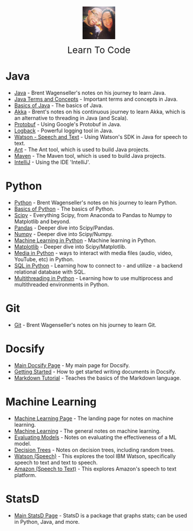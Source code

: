 <img
    src="./images/BrentAndMandi.jpg"
    width="88"
    style="display: block; width: 88px; margin: auto; margin-bottom: 1em"
/><span style="display: block; text-align: center; font-size: 1.75em;"> Learn To Code </span>

# Java
- [Java](/learn_to_code/java/) - Brent Wagenseller's notes on his journey to learn Java.
- [Java Terms and Concepts](/learn_to_code/java/java_terms_and_concepts) - Important terms and concepts in Java.
- [Basics of Java](/learn_to_code/java/java_basics) - The basics of Java.
- [Akka](/learn_to_code/java/akka/) - Brent's notes on his continuous journey to learn Akka, which is an alternative to threading in Java (and Scala).
- [Protobuf](/learn_to_code/java/protobuf) - Using Google's Protobuf in Java.
- [Logback](/learn_to_code/java/logback) - Powerful logging tool in Java.
- [Watson - Speech and Text](/learn_to_code/java/watson_speech_and_text_JavaSDK) - Using Watson's SDK in Java for speech to text.  
- [Ant](/learn_to_code/java/ant) - The Ant tool, which is used to build Java projects.
- [Maven](/learn_to_code/java/maven) - The Maven tool, which is used to build Java projects.
- [IntelliJ](/learn_to_code/java/intellij) - Using the IDE 'IntelliJ'.


# Python
- [Python](/learn_to_code/python/) - Brent Wagenseller's notes on his journey to learn Python.
- [Basics of Python](/learn_to_code/python/python_basic) - The basics of Python.
- [Scipy](/learn_to_code/python/scipy/) - Everything Scipy, from Anaconda to Pandas to Numpy to Matplotlib and beyond.
- [Pandas](/learn_to_code/python/scipy/pandas) - Deeper dive into Scipy/Pandas.
- [Numpy](/learn_to_code/python/scipy/numpy) - Deeper dive into Scipy/Numpy.
- [Machine Learning in Python](/learn_to_code/python/scipy/machine_learning_in_python) - Machine learning in Python.
- [Matplotlib](/learn_to_code/python/scipy/matplotlib) - Deeper dive into Scipy/Matplotlib.
- [Media in Python](/learn_to_code/python/python_media) - ways to interact with media files (audio, video, YouTube, etc) in Python.
- [SQL in Python](/learn_to_code/python/python_sql) - Learning how to connect to - and utilize - a backend relational database with SQL.
- [Multithreading in Python](/learn_to_code/python/python_multithreading) - Learning how to use multiprocess and multithreaded environments in Python.

# Git
- [Git](/learn_to_code/git/) - Brent Wagenseller's notes on his journey to learn Git.

# Docsify
- [Main Docsify Page](/learn_to_code/docsify/) - My main page for Docsify.
- [Getting Started](/learn_to_code/docsify/gettingstarted) - How to get started writing documents in Docsify.
- [Markdown Tutorial](/learn_to_code/docsify/markdowntutorial) - Teaches the basics of the Markdown language.

# Machine Learning
- [Machine Learning Page](/learn_to_code/machine_learning/) - The landing page for notes on machine learning.
- [Machine Learning](/learn_to_code/machine_learning/machine_learning) - The general notes on machine learning.
- [Evaluating Models](/learn_to_code/machine_learning/evaluating_models) - Notes on evaluating the effectiveness of a ML model.
- [Decision Trees](/learn_to_code/machine_learning/decision_trees) - Notes on decision trees, including random trees.
- [Watson (Speech)](/learn_to_code/machine_learning/watson_speech_and_text) - This explores the tool IBM Watson, specifically speech to text and text to speech.  
- [Amazon (Speech to Text)](/learn_to_code/machine_learning/amazon_speech_and_text) - This explores Amazon's speech to text platform.  

# StatsD
 - [Main StatsD Page](/learn_to_code/statsd/) - StatsD is a package that graphs stats; can be used in Python, Java, and more.  
